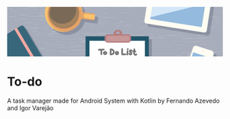 ![](img/backgound.jpg)
# To-do
A task manager made for Android System with Kotlin by Fernando Azevedo and Igor Varejão
